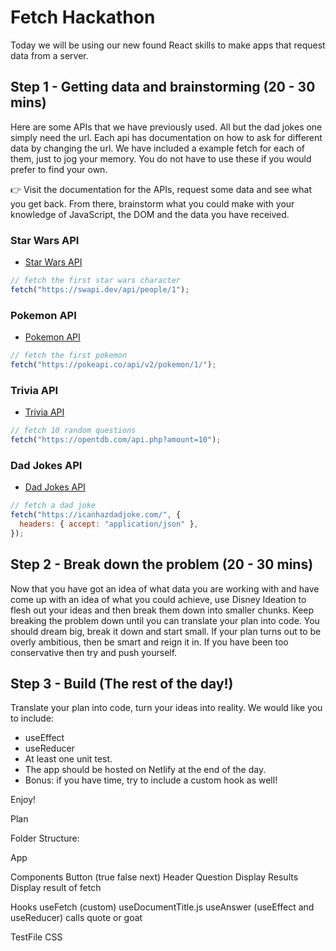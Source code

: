 # Fetch Hackathon

Today we will be using our new found React skills to make apps that request data from a server.

## Step 1 - Getting data and brainstorming (20 - 30 mins)

Here are some APIs that we have previously used. All but the dad jokes one simply need the url. Each api has documentation on how to ask for different data by changing the url. We have included a example fetch for each of them, just to jog your memory. You do not have to use these if you would prefer to find your own.

👉 Visit the documentation for the APIs, request some data and see what you get back. From there, brainstorm what you could make with your knowledge of JavaScript, the DOM and the data you have received.

### Star Wars API

- [Star Wars API](https://swapi.dev/)

```js
// fetch the first star wars character
fetch("https://swapi.dev/api/people/1");
```

### Pokemon API

- [Pokemon API](https://pokeapi.co/)

```js
// fetch the first pokemon
fetch("https://pokeapi.co/api/v2/pokemon/1/");
```

### Trivia API

- [Trivia API](https://opentdb.com/api_config.php)

```js
// fetch 10 random questions
fetch("https://opentdb.com/api.php?amount=10");
```

### Dad Jokes API

- [Dad Jokes API](https://icanhazdadjoke.com/api)

```js
// fetch a dad joke
fetch("https://icanhazdadjoke.com/", {
  headers: { accept: "application/json" },
});
```

## Step 2 - Break down the problem (20 - 30 mins)

Now that you have got an idea of what data you are working with and have come up with an idea of what you could achieve, use Disney Ideation to flesh out your ideas and then break them down into smaller chunks. Keep breaking the problem down until you can translate your plan into code. You should dream big, break it down and start small. If your plan turns out to be overly ambitious, then be smart and reign it in. If you have been too conservative then try and push yourself.

## Step 3 - Build (The rest of the day!)

Translate your plan into code, turn your ideas into reality. We would like you to include:

- useEffect
- useReducer
- At least one unit test.
- The app should be hosted on Netlify at the end of the day.
- Bonus: if you have time, try to include a custom hook as well!

Enjoy!

Plan

Folder Structure:

App

Components
Button (true false next)
Header
Question Display
Results Display result of fetch

Hooks
useFetch (custom)
useDocumentTitle.js
useAnswer (useEffect and useReducer) calls quote or goat

TestFile
CSS
